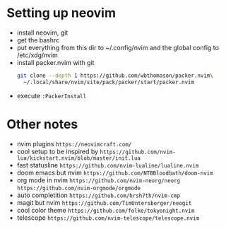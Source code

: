 # Setting up neovim
- install neovim, git
- get the bashrc
- put everything from this dir to ~/.config/nvim
  and the global config to /etc/xdg/nvim
- install packer.nvim with git
  ```bash
  git clone --depth 1 https://github.com/wbthomason/packer.nvim\
    ~/.local/share/nvim/site/pack/packer/start/packer.nvim
  ```
- execute ```:PackerInstall```

# Other notes
- nvim plugins ```https://neovimcraft.com/```
- cool setup to be inspired by ```https://github.com/nvim-lua/kickstart.nvim/blob/master/init.lua```
- fast statusline ```https://github.com/nvim-lualine/lualine.nvim```
- doom emacs but nvim ```https://github.com/NTBBloodbath/doom-nvim```
- org mode in nvim ```https://github.com/nvim-neorg/neorg```
	```https://github.com/nvim-orgmode/orgmode```
- auto completition ```https://github.com/hrsh7th/nvim-cmp```
- magit but nvim ```https://github.com/TimUntersberger/neogit```
- cool color theme ```https://github.com/folke/tokyonight.nvim```
- telescope ```https://github.com/nvim-telescope/telescope.nvim```

